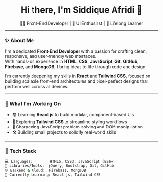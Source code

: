 <h1 align="center">Hi there, I'm Siddique Afridi 👋</h1>

<p align="center">
  👨‍💻 Front-End Developer | 🎨 UI Enthusiast | 🌱 Lifelong Learner
</p>

---

### ✨ About Me

I'm a dedicated **Front-End Developer** with a passion for crafting clean, responsive, and user-friendly web interfaces.  
With hands-on experience in **HTML**, **CSS**, **JavaScript**, **Git**, **GitHub**, **Firebase**, and **MongoDB**, I bring ideas to life through code and design.

I’m currently deepening my skills in **React** and **Tailwind CSS**, focused on building scalable front-end architectures and pixel-perfect designs that perform well across all devices.

---

### 🚀 What I’m Working On

- 📚 Learning **React.js** to build modular, component-based UIs
- 🎨 Exploring **Tailwind CSS** to streamline styling workflows
- 🧠 Sharpening JavaScript problem-solving and DOM manipulation
- 🛠️ Building small projects to solidify real-world skills

---

### 🧰 Tech Stack

```bash
💻 Languages:        HTML5, CSS3, JavaScript (ES6+)
🧩 Libraries/Tools:  jQuery, Bootstrap, Git, GitHub
🌐 Backend & Cloud:  Firebase, MongoDB
🧠 Currently Learning: React.js, Tailwind CSS
